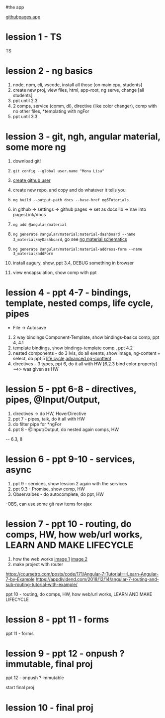 #the app

[githubpages app](https://bresleveloper.github.io/ng6Tutorials/)


# lession 1 - TS

TS

# lession 2 - ng basics

1. node, npm, cli, vscode, install all those [on main cpu, students]
2. create new proj, view files, html, app-root, ng serve, change [all students]
3. ppt until 2.3
4. 2 comps, service (comm, di), directive (like color changer), comp with no other files, *templating with ngFor
5. ppt until 3.3

# lession 3 - git, ngh, angular material, some more ng

1. download git!
2. `git config --global user.name "Mona Lisa"`
3. [create github user](https://github.com/ "github")
4. create new repo, and copy and do whatever it tells you
5. `ng build --output-path docs --base-href ng6Tutorials`
6. in github -> settings -> github pages -> set as docs lib -> nav into pagesLink/docs
    
7. `ng add @angular/material`
8. `ng generate @angular/material:material-dashboard --name 3_material/myDashboard`, go see [ng material schematics](https://material.angular.io/guide/schematics)
9. `ng generate @angular/material:material-address-form --name 3_material/addForm`
10. install augury, show, ppt 3.4, DEBUG something in browser
11. view encapsulation, show comp with ppt

# lession 4 - ppt 4-7 - bindings, template, nested comps, life cycle, pipes

* File -> Autosave

1. 2 way bindings Component-Template, show bindings-basics comp, ppt 4, 4.1
2. template bindings, show bindings-template comp , ppt 4.2
3. nested components - do 3 lvls, do all events, show image, ng-content + select, do ppt 5
    [life cycle](https://i.stack.imgur.com/yzaYJ.png)
    [advanced ng-conttent](https://blog.angular-university.io/angular-ng-content/)
4. directives - 3 types, ppt 6, do it all with HW [6.2.3 bind color property]  ==>> was given as HW

# lession 5 - ppt 6-8 - directives, pipes, @Input/Output, 

1. directives -> do HW, HoverDirective
2. ppt 7 - pipes, talk, do it all with HW
3. do filter pipe for *ngFor
4. ppt 8 - @Input/Output, do nested again comps, HW

-- 6.3, 8


# lession 6 - ppt 9-10 - services, async

1. ppt 9 - services, show lession 2 again with the services
2. ppt 9.3 - Promise, show comp, HW
3. Observalbes - do autocomplete, do ppt, HW

-OBS, can use some git raw items for ajax

# lession 7 - ppt 10 - routing, do comps, HW, how web/url works, LEARN AND MAKE LIFECYCLE

1. how the web works 
    [image 1](https://www.practicalecommerce.com/wp-content/uploads/2017/04/URL-anatomy2.png)
    [image 2](https://media.gcflearnfree.org/content/55784768317faa316096bef2_06_10_2015/fullurlending_image2.png)
2. make project with router

https://coursetro.com/posts/code/171/Angular-7-Tutorial---Learn-Angular-7-by-Example
https://appdividend.com/2018/12/14/angular-7-routing-and-sub-routing-tutorial-with-example/

ppt 10 - routing, do comps, HW, how web/url works, LEARN AND MAKE LIFECYCLE

# lession 8 - ppt 11 - forms

ppt 11 - forms

# lession 9 - ppt 12 - onpush ? immutable,  final proj

ppt 12 - onpush ? immutable

start  final proj

# lession 10 - final proj


